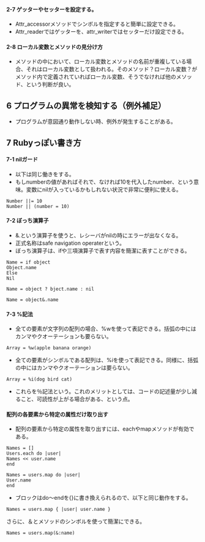 #### 2-7 ゲッターやセッターを設定する。
- Attr_accessorメソッドでシンボルを指定すると簡単に設定できる。
- Attr_readerではゲッターを、attr_writerではセッターだけ設定できる。

#### 2-8 ローカル変数とメソッドの見分け方
- メソッドの中において、ローカル変数とメソッドの名前が重複している場合、それはローカル変数として扱われる。そのメソッド？ローカル変数？がメソッド内で定義されていればローカル変数、そうでなければ他のメソッド、という判断が良い。
## 6 プログラムの異常を検知する（例外補足）
- プログラムが意図通り動作しない時、例外が発生することがある。
## 7 Rubyっぽい書き方
#### 7-1 nilガード
- 以下は同じ働きをする。
- もしnumberの値があればそれで、なければ10を代入したnumber、という意味。変数にnilが入っているかもしれない状況で非常に便利に使える。
```
Number ||= 10
Number || (number = 10)
```
#### 7-2 ぼっち演算子
- &.という演算子を使うと、レシーバがnilの時にエラーが出なくなる。
- 正式名称はsafe navigation operaterという。
- ぼっち演算子は、ifや三項演算子で表す内容を簡潔に表すことができる。
```
Name = if object
Object.name
Else
Nil
```
```
Name = object ? bject.name : nil
```
```
Name = object&.name
```
#### 7-3 %記法
- 全ての要素が文字列の配列の場合、%wを使って表記できる。括弧の中にはカンマやクオーテーションも要らない。
```
Array = %w(apple banana orange)
```
- 全ての要素がシンボルである配列は、%iを使って表記できる。同様に、括弧の中にはカンマやクオーテーションは要らない。
```
Array = %i(dog bird cat)
```
- これらを％記法という。これのメリットとしては、コードの記述量が少し減ること、可読性が上がる場合がある、という点。
#### 配列の各要素から特定の属性だけ取り出す
- 配列の要素から特定の属性を取り出すには、eachやmapメソッドが有効である。
```
Names = []
Users.each do |user|
Names << user.name
end
```
```
Names = users.map do |user|
User.name
end
```
- ブロックはdo〜endを{}に書き換えられるので、以下と同じ動作をする。
```
Names = users.map { |user| user.name }
```
さらに、＆とメソッドのシンボルを使って簡潔にできる。
```
Names = users.map(&:name)
```
